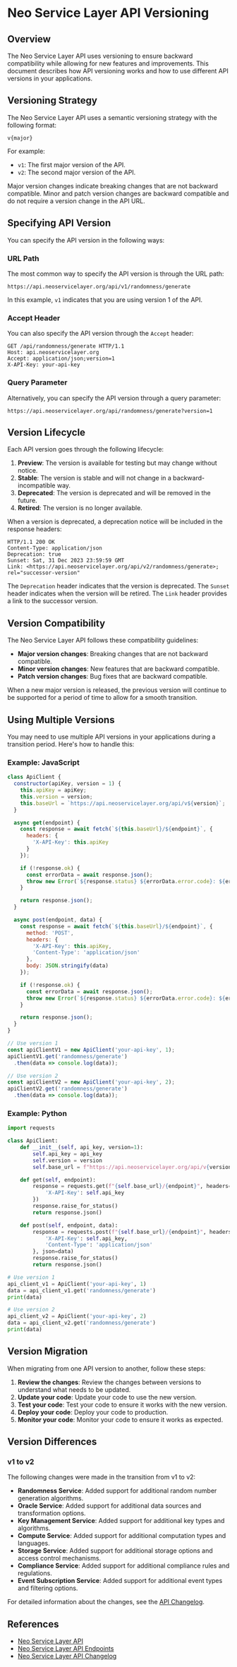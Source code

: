 # Neo Service Layer API Versioning

## Overview

The Neo Service Layer API uses versioning to ensure backward compatibility while allowing for new features and improvements. This document describes how API versioning works and how to use different API versions in your applications.

## Versioning Strategy

The Neo Service Layer API uses a semantic versioning strategy with the following format:

```
v{major}
```

For example:

- `v1`: The first major version of the API.
- `v2`: The second major version of the API.

Major version changes indicate breaking changes that are not backward compatible. Minor and patch version changes are backward compatible and do not require a version change in the API URL.

## Specifying API Version

You can specify the API version in the following ways:

### URL Path

The most common way to specify the API version is through the URL path:

```
https://api.neoservicelayer.org/api/v1/randomness/generate
```

In this example, `v1` indicates that you are using version 1 of the API.

### Accept Header

You can also specify the API version through the `Accept` header:

```http
GET /api/randomness/generate HTTP/1.1
Host: api.neoservicelayer.org
Accept: application/json;version=1
X-API-Key: your-api-key
```

### Query Parameter

Alternatively, you can specify the API version through a query parameter:

```
https://api.neoservicelayer.org/api/randomness/generate?version=1
```

## Version Lifecycle

Each API version goes through the following lifecycle:

1. **Preview**: The version is available for testing but may change without notice.
2. **Stable**: The version is stable and will not change in a backward-incompatible way.
3. **Deprecated**: The version is deprecated and will be removed in the future.
4. **Retired**: The version is no longer available.

When a version is deprecated, a deprecation notice will be included in the response headers:

```http
HTTP/1.1 200 OK
Content-Type: application/json
Deprecation: true
Sunset: Sat, 31 Dec 2023 23:59:59 GMT
Link: <https://api.neoservicelayer.org/api/v2/randomness/generate>; rel="successor-version"
```

The `Deprecation` header indicates that the version is deprecated. The `Sunset` header indicates when the version will be retired. The `Link` header provides a link to the successor version.

## Version Compatibility

The Neo Service Layer API follows these compatibility guidelines:

- **Major version changes**: Breaking changes that are not backward compatible.
- **Minor version changes**: New features that are backward compatible.
- **Patch version changes**: Bug fixes that are backward compatible.

When a new major version is released, the previous version will continue to be supported for a period of time to allow for a smooth transition.

## Using Multiple Versions

You may need to use multiple API versions in your applications during a transition period. Here's how to handle this:

### Example: JavaScript

```javascript
class ApiClient {
  constructor(apiKey, version = 1) {
    this.apiKey = apiKey;
    this.version = version;
    this.baseUrl = `https://api.neoservicelayer.org/api/v${version}`;
  }

  async get(endpoint) {
    const response = await fetch(`${this.baseUrl}/${endpoint}`, {
      headers: {
        'X-API-Key': this.apiKey
      }
    });

    if (!response.ok) {
      const errorData = await response.json();
      throw new Error(`${response.status} ${errorData.error.code}: ${errorData.error.message}`);
    }

    return response.json();
  }

  async post(endpoint, data) {
    const response = await fetch(`${this.baseUrl}/${endpoint}`, {
      method: 'POST',
      headers: {
        'X-API-Key': this.apiKey,
        'Content-Type': 'application/json'
      },
      body: JSON.stringify(data)
    });

    if (!response.ok) {
      const errorData = await response.json();
      throw new Error(`${response.status} ${errorData.error.code}: ${errorData.error.message}`);
    }

    return response.json();
  }
}

// Use version 1
const apiClientV1 = new ApiClient('your-api-key', 1);
apiClientV1.get('randomness/generate')
  .then(data => console.log(data));

// Use version 2
const apiClientV2 = new ApiClient('your-api-key', 2);
apiClientV2.get('randomness/generate')
  .then(data => console.log(data));
```

### Example: Python

```python
import requests

class ApiClient:
    def __init__(self, api_key, version=1):
        self.api_key = api_key
        self.version = version
        self.base_url = f"https://api.neoservicelayer.org/api/v{version}"

    def get(self, endpoint):
        response = requests.get(f"{self.base_url}/{endpoint}", headers={
            'X-API-Key': self.api_key
        })
        response.raise_for_status()
        return response.json()

    def post(self, endpoint, data):
        response = requests.post(f"{self.base_url}/{endpoint}", headers={
            'X-API-Key': self.api_key,
            'Content-Type': 'application/json'
        }, json=data)
        response.raise_for_status()
        return response.json()

# Use version 1
api_client_v1 = ApiClient('your-api-key', 1)
data = api_client_v1.get('randomness/generate')
print(data)

# Use version 2
api_client_v2 = ApiClient('your-api-key', 2)
data = api_client_v2.get('randomness/generate')
print(data)
```

## Version Migration

When migrating from one API version to another, follow these steps:

1. **Review the changes**: Review the changes between versions to understand what needs to be updated.
2. **Update your code**: Update your code to use the new version.
3. **Test your code**: Test your code to ensure it works with the new version.
4. **Deploy your code**: Deploy your code to production.
5. **Monitor your code**: Monitor your code to ensure it works as expected.

## Version Differences

### v1 to v2

The following changes were made in the transition from v1 to v2:

- **Randomness Service**: Added support for additional random number generation algorithms.
- **Oracle Service**: Added support for additional data sources and transformation options.
- **Key Management Service**: Added support for additional key types and algorithms.
- **Compute Service**: Added support for additional computation types and languages.
- **Storage Service**: Added support for additional storage options and access control mechanisms.
- **Compliance Service**: Added support for additional compliance rules and regulations.
- **Event Subscription Service**: Added support for additional event types and filtering options.

For detailed information about the changes, see the [API Changelog](changelog.md).

## References

- [Neo Service Layer API](README.md)
- [Neo Service Layer API Endpoints](endpoints.md)
- [Neo Service Layer API Changelog](changelog.md)
